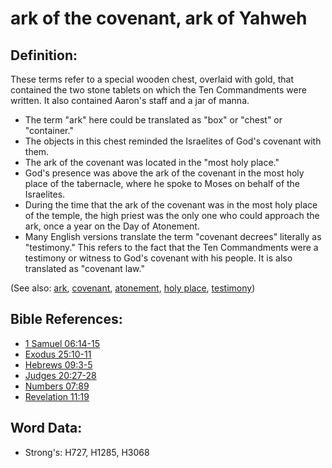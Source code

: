 # ark of the covenant, ark of Yahweh #

## Definition: ##

These terms refer to a special wooden chest, overlaid with gold, that contained the two stone tablets on which the Ten Commandments were written. It also contained Aaron's staff and a jar of manna.

* The term "ark" here could be translated as "box" or "chest" or "container."
* The objects in this chest reminded the Israelites of God's covenant with them.
* The ark of the covenant was located in the "most holy place."
* God's presence was above the ark of the covenant in the most holy place of the tabernacle, where he spoke to Moses on behalf of the Israelites.
* During the time that the ark of the covenant was in the most holy place of the temple, the high priest was the only one who could approach the ark, once a year on the Day of Atonement.
* Many English versions translate the term "covenant decrees" literally as "testimony." This refers to the fact that the Ten Commandments were a testimony or witness to God's covenant with his people. It is also translated as "covenant law."

(See also: [ark](../kt/ark.md), [covenant](../kt/covenant.md), [atonement](../kt/atonement.md), [holy place](../kt/holyplace.md), [testimony](../kt/testimony.md))

## Bible References: ##

* [1 Samuel 06:14-15](rc://en/tn/help/1sa/06/14)
* [Exodus 25:10-11](rc://en/tn/help/exo/25/10)
* [Hebrews 09:3-5](rc://en/tn/help/heb/09/03)
* [Judges 20:27-28](rc://en/tn/help/jdg/20/27)
* [Numbers 07:89](rc://en/tn/help/num/07/89)
* [Revelation 11:19](rc://en/tn/help/rev/11/19)


## Word Data: ##

* Strong's: H727, H1285, H3068

